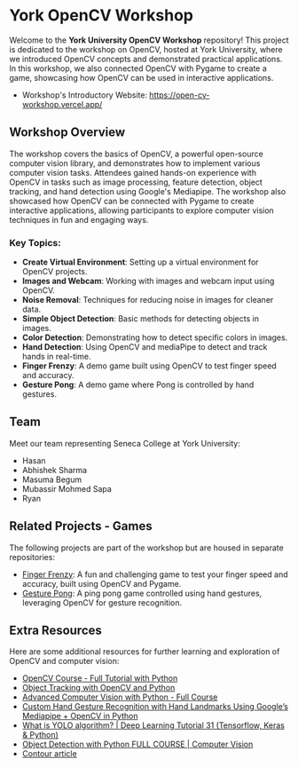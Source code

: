 # York OpenCV Workshop

Welcome to the **York University OpenCV Workshop** repository! This project is dedicated to the workshop on OpenCV, hosted at York University, where we introduced OpenCV concepts and demonstrated practical applications. In this workshop, we also connected OpenCV with Pygame to create a game, showcasing how OpenCV can be used in interactive applications.
- Workshop's Introductory Website: https://open-cv-workshop.vercel.app/

## Workshop Overview

The workshop covers the basics of OpenCV, a powerful open-source computer vision library, and demonstrates how to implement various computer vision tasks. Attendees gained hands-on experience with OpenCV in tasks such as image processing, feature detection, object tracking, and hand detection using Google's Mediapipe. The workshop also showcased how OpenCV can be connected with Pygame to create interactive applications, allowing participants to explore computer vision techniques in fun and engaging ways.


### Key Topics:
- **Create Virtual Environment**: Setting up a virtual environment for OpenCV projects.
- **Images and Webcam**: Working with images and webcam input using OpenCV.
- **Noise Removal**: Techniques for reducing noise in images for cleaner data.
- **Simple Object Detection**: Basic methods for detecting objects in images.
- **Color Detection**: Demonstrating how to detect specific colors in images.
- **Hand Detection**: Using OpenCV and mediaPipe to detect and track hands in real-time.
- **Finger Frenzy**: A demo game built using OpenCV to test finger speed and accuracy.
- **Gesture Pong**: A demo game where Pong is controlled by hand gestures.

## Team

Meet our team representing Seneca College at York University:

- Hasan
- Abhishek Sharma
- Masuma Begum
- Mubassir Mohmed Sapa
- Ryan


## Related Projects - Games

The following projects are part of the workshop but are housed in separate repositories:

- [Finger Frenzy](https://github.com/MohHasan1/Finger-Frenzy): A fun and challenging game to test your finger speed and accuracy, built using OpenCV and Pygame.
- [Gesture Pong](https://github.com/MohHasan1/Gesture-Pong): A ping pong game controlled using hand gestures, leveraging OpenCV for gesture recognition.

## Extra Resources

Here are some additional resources for further learning and exploration of OpenCV and computer vision:

- [OpenCV Course - Full Tutorial with Python](https://youtu.be/oXlwWbU8l2o?si=J0TN56p0nM80LEKb)
- [Object Tracking with OpenCV and Python](https://youtu.be/O3b8lVF93jU?si=kJpz2o-6RqRFmIYV)
- [Advanced Computer Vision with Python - Full Course](https://youtu.be/01sAkU_NvOY?si=6jw90zmge5cO29AC)
- [Custom Hand Gesture Recognition with Hand Landmarks Using Google’s Mediapipe + OpenCV in Python](https://youtu.be/a99p_fAr6e4?si=ys2OMrmtmufZpYU-)
- [What is YOLO algorithm? | Deep Learning Tutorial 31 (Tensorflow, Keras & Python)](https://youtu.be/ag3DLKsl2vk?si=2I2y9YRA9Rz5-1CZ)
- [Object Detection with Python FULL COURSE | Computer Vision](https://youtu.be/UL2cfTTqdNo?si=uIjaxPt5gCq5Pkqs)
- [Contour article](https://aleksandarhaber.com/contour-detection-in-opencv-python-opencv-tutorial-in-python/)
